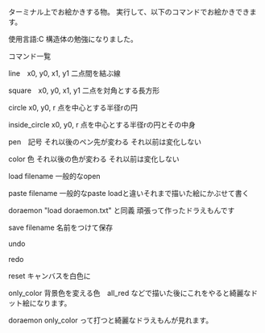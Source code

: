 ターミナル上でお絵かきする物。
実行して、以下のコマンドでお絵かきできます。

使用言語:C
構造体の勉強になりました。


コマンド一覧

line　x0, y0, x1, y1
二点間を結ぶ線

square　x0, y0, x1, y1
二点を対角とする長方形

circle x0, y0, r
点を中心とする半径rの円

inside_circle x0, y0, r
点を中心とする半径rの円とその中身

pen　記号
それ以後のペン先が変わる
それ以前は変化しない

color 色
それ以後の色が変わる
それ以前は変化しない

load filename
一般的なopen


paste filename
一般的なpaste
loadと違いそれまで描いた絵にかぶせて書く

doraemon
"load doraemon.txt" と同義
頑張って作ったドラえもんです

save filename
名前をつけて保存

undo

redo

reset
キャンバスを白色に

only_color
背景色を変える色　all_red などで描いた後にこれをやると綺麗なドット絵になります。


doraemon
only_color
って打つと綺麗なドラえもんが見れます。
